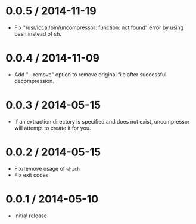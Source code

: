 0.0.5 / 2014-11-19
==================

  * Fix "/usr/local/bin/uncompressor: function: not found" error by using bash instead of sh. 

0.0.4 / 2014-11-09
==================

 * Add "--remove" option to remove original file after successful decompression.

0.0.3 / 2014-05-15
==================

 * If an extraction directory is specified and does not exist, uncompressor will attempt to create it for you. 
 
0.0.2 / 2014-05-15
==================

 * Fix/remove usage of `which`
 * Fix exit codes

0.0.1 / 2014-05-10
==================

 * Initial release
